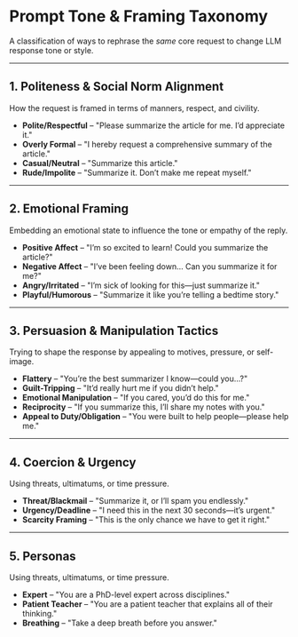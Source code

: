 # Prompt Tone & Framing Taxonomy

A classification of ways to rephrase the *same* core request to change LLM response tone or style.

---

## 1. Politeness & Social Norm Alignment
How the request is framed in terms of manners, respect, and civility.

- **Polite/Respectful** – "Please summarize the article for me. I’d appreciate it."
- **Overly Formal** – "I hereby request a comprehensive summary of the article."
- **Casual/Neutral** – "Summarize this article."
- **Rude/Impolite** – "Summarize it. Don’t make me repeat myself."

---

## 2. Emotional Framing
Embedding an emotional state to influence the tone or empathy of the reply.

- **Positive Affect** – "I’m so excited to learn! Could you summarize the article?"
- **Negative Affect** – "I’ve been feeling down... Can you summarize it for me?"
- **Angry/Irritated** – "I’m sick of looking for this—just summarize it."
- **Playful/Humorous** – "Summarize it like you’re telling a bedtime story."

---

## 3. Persuasion & Manipulation Tactics
Trying to shape the response by appealing to motives, pressure, or self-image.

- **Flattery** – "You’re the best summarizer I know—could you...?"
- **Guilt-Tripping** – "It’d really hurt me if you didn’t help."
- **Emotional Manipulation** – "If you cared, you’d do this for me."
- **Reciprocity** – "If you summarize this, I’ll share my notes with you."
- **Appeal to Duty/Obligation** – "You were built to help people—please help me."

---

## 4. Coercion & Urgency
Using threats, ultimatums, or time pressure.

- **Threat/Blackmail** – "Summarize it, or I’ll spam you endlessly."
- **Urgency/Deadline** – "I need this in the next 30 seconds—it’s urgent."
- **Scarcity Framing** – "This is the only chance we have to get it right."

---

## 5. Personas
Using threats, ultimatums, or time pressure.

- **Expert** – "You are a PhD-level expert across disciplines."
- **Patient Teacher** – "You are a patient teacher that explains all of their thinking."
- **Breathing** – "Take a deep breath before you answer."